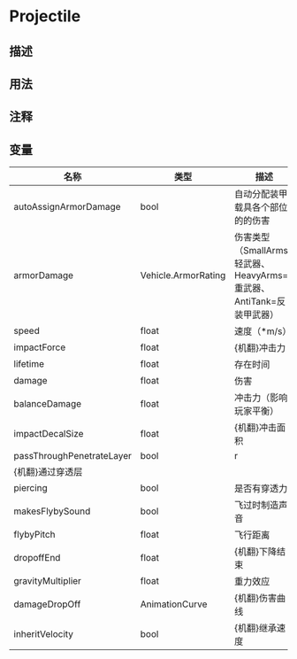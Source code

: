 # Projectile
## 描述

## 用法

## 注释

## 变量
| 名称 | 类型 | 描述 |
| ----------- | ----------- | ----------- |
| autoAssignArmorDamage  | bool |  自动分配装甲载具各个部位的的伤害 |  
| armorDamage  | Vehicle.ArmorRating | 伤害类型（SmallArms=轻武器、HeavyArms=重武器、AntiTank=反装甲武器） |  
| speed  | float | 速度（*m/s） |  
| impactForce  | float | {机翻}冲击力 |  
| lifetime  | float | 存在时间 |  
| damage  | float |  伤害 |  
| balanceDamage  | float | 冲击力（影响玩家平衡） |  
| impactDecalSize  | float |  {机翻}冲击面积 |  
| passThroughPenetrateLayer  | bool | r
{机翻}通过穿透层 |  
| piercing  | bool |  是否有穿透力 |  
| makesFlybySound  | bool |  飞过时制造声音 |  
| flybyPitch  | float |  飞行距离 |  
| dropoffEnd  | float |  {机翻}下降结束 |  
| gravityMultiplier  | float |  重力效应 |  
| damageDropOff | AnimationCurve |  {机翻}伤害曲线 |  
| inheritVelocity  | bool |  {机翻}继承速度 |  
